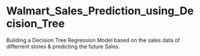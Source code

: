 # Walmart_Sales_Prediction_using_Decision_Tree
Building a Decision Tree Regression Model based on the sales data of differrent stores &amp; predicting the future Sales.
